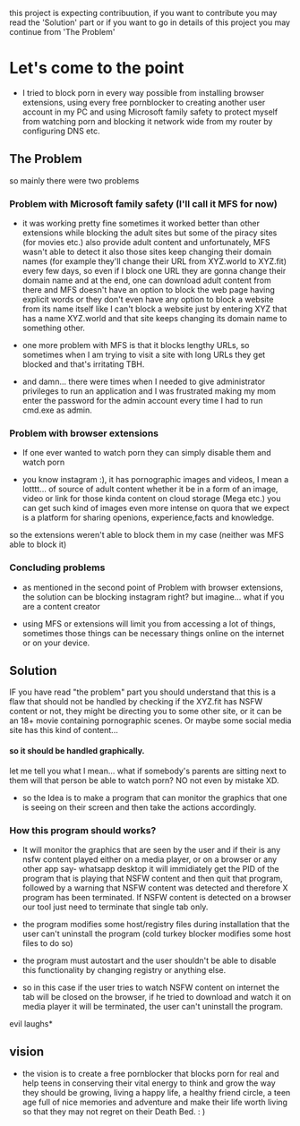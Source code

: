 this project is expecting contribuution, if you want to contribute you may read the 'Solution' part or if you want to go in details of this project you may continue from 'The Problem'
# Let's come to the point

- I tried to block porn in every way possible from installing browser extensions, using every free pornblocker to creating another user account in my PC and using Microsoft family safety to protect myself from watching porn and blocking it network wide from my router by configuring DNS etc.

## The Problem

so mainly there were two problems

### Problem with Microsoft family safety (I'll call it MFS for now)

- it was working pretty fine sometimes it worked better than other extensions while blocking the adult sites but some of the piracy sites (for movies etc.) also provide adult content and unfortunately, MFS wasn't able to detect it also those sites keep changing their domain names (for example they'll change their URL from XYZ.world to XYZ.fit) every few days, so even if I block one URL they are gonna change their domain name and at the end, one can download adult content from there and MFS doesn't have an option to block the web page having explicit words or they don't even have any option to block a website from its name itself like I can't block a website just by entering XYZ that has a name XYZ.world and that site keeps changing its domain name to something other.

- one more problem with MFS is that it blocks lengthy URLs, so sometimes when I am trying to visit a site with long URLs they get blocked and that's irritating TBH.

- and damn... there were times when I needed to give administrator privileges to run an application and I was frustrated making my mom enter the password for the admin account every time I had to run cmd.exe as admin.

### Problem with browser extensions 

- If one ever wanted to watch porn they can simply disable them and watch porn

- you know instagram :), it has pornographic images and videos, I mean a lotttt... of source of adult content whether it be in a form of an image, video or link for those kinda content on cloud storage (Mega etc.) you can get such kind of images even more intense on quora that we expect is a platform for sharing openions, experience,facts and knowledge.

so the extensions weren't able to block them in my case (neither was MFS able to block it)

### Concluding problems

- as mentioned in the second point of Problem with browser extensions, the solution can be blocking instagram right? but imagine... what if you are a content creator

- using MFS or extensions will limit you from accessing a lot of things, sometimes those things can be necessary things online on the internet or on your device.


## Solution

IF you have read "the problem" part you should understand that this is a flaw that should not be handled by checking if the XYZ.fit has NSFW content or not, they might be directing you to some other site, or it can be an 18+ movie containing pornographic scenes.
Or maybe some social media site has this kind of content...

#### so it should be handled graphically.

let me tell you what I mean... what if somebody's parents are sitting next to them will that person be able to watch porn? NO not even by mistake XD.


- so the Idea is to make a program that can monitor the graphics that one is seeing on their screen and then take the actions accordingly.



### How this program should works?

- It will monitor the graphics that are seen by the user and if their is any nsfw content played either on a media player, or on a browser or any other app say- whatsapp desktop it will immidiately get the PID of the program that is playing that NSFW content and then quit that program, followed by a warning that NSFW content was detected and therefore X program has been terminated. If NSFW content is detected on a browser our tool just need to terminate that single tab only.

- the program modifies some host/registry files during installation that the user can't uninstall the program (cold turkey blocker modifies some host files to do so)
- the program must autostart and the user shouldn't be able to disable this functionality by changing registry or anything else.

- so in this case if the user tries to watch NSFW content on internet the tab will be closed on the browser, if he tried to download and watch it on media player it will be terminated, the user can't uninstall the program.

evil laughs*



## vision

- the vision is to create a free pornblocker that blocks porn for real and help teens in conserving their vital energy to think and grow the way they should be growing, living a happy life, a healthy friend circle, a teen age full of nice memories and adventure and make their life worth living so that they may not regret on their Death Bed. : )

